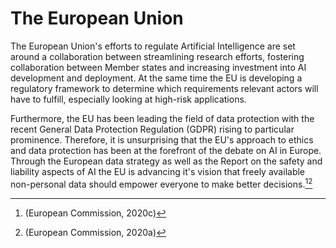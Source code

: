 # The European Union

The European Union's efforts to regulate Artificial Intelligence are set around a collaboration between streamlining research efforts, fostering collaboration between Member states and increasing investment into AI development and deployment. At the same time the EU is developing a regulatory framework to determine which requirements relevant actors will have to fulfill, especially looking at high-risk applications.

Furthermore, the EU has been leading the field of data protection with the recent General Data Protection Regulation (GDPR) rising to particular prominence. Therefore, it is unsurprising that the EU's approach to ethics and data protection has been at the forefront of the debate on AI in Europe. Through the European data strategy as well as the Report on the safety and liability aspects of AI the EU is advancing it's vision that freely available non-personal data should empower
everyone to make better decisions.[^60][^61]

[^60]: (European Commission, 2020c)

[^61]: (European Commission, 2020a)
